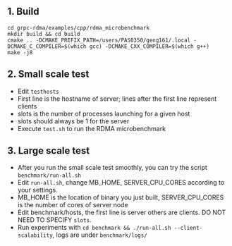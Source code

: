 ## 1. Build 
```
cd grpc-rdma/examples/cpp/rdma_microbenchmark
mkdir build && cd build
cmake .. -DCMAKE_PREFIX_PATH=/users/PAS0350/geng161/.local -DCMAKE_C_COMPILER=$(which gcc) -DCMAKE_CXX_COMPILER=$(which g++)
make -j8
```

## 2. Small scale test
- Edit `testhosts`
- First line is the hostname of server; lines after the first line represent clients
- slots is the number of processes launching for a given host
- slots should always be 1 for the server
- Execute `test.sh` to run the RDMA microbenchmark

## 3. Large scale test
- After you run the small scale test smoothly, you can try the script `benchmark/run-all.sh`
- Edit `run-all.sh`, change MB_HOME, SERVER_CPU_CORES according to your settings.
- MB_HOME is the location of binary you just built, SERVER_CPU_CORES is the number of cores of server node
- Edit benchmark/hosts, the first line is server others are clients. DO NOT NEED TO SPECIFY `slots`.
- Run experiments with `cd benchmark && ./run-all.sh --client-scalability`, logs are under `benchmark/logs/`